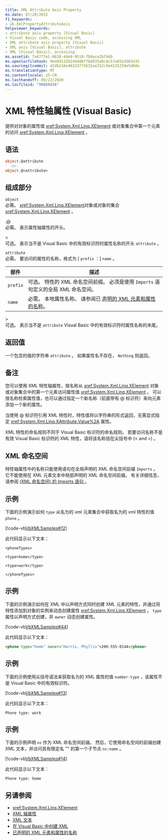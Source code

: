 ```yaml
---
title: XML Attribute Axis Property
ms.date: 07/20/2015
f1_keywords:
- vb.XmlPropertyAttributeAxis
helpviewer_keywords:
- attribute axis property [Visual Basic]
- Visual Basic code, accessing XML
- XML attribute axis property [Visual Basic]
- XML axis [Visual Basic], attribute
- XML [Visual Basic], accessing
ms.assetid: 7a4777e1-0618-4de9-9510-fb9ace2bf4db
ms.openlocfilehash: 9eddd132b2d4dd6ffbd935a0c8c57a03a3d65435
ms.sourcegitcommit: d2db216e46323f73b32ae312c9e4135258e5d68e
ms.translationtype: MT
ms.contentlocale: zh-CN
ms.lasthandoff: 09/22/2020
ms.locfileid: "90869438"
---
```

# <a name="xml-attribute-axis-property-visual-basic"></a>XML 特性轴属性 (Visual Basic)

提供对对象的属性值 <xref:System.Xml.Linq.XElement> 或对象集合中第一个元素的访问 <xref:System.Xml.Linq.XElement> 。  
  
## <a name="syntax"></a>语法  
  
```vb  
object.@attribute  
' -or-  
object.@<attribute>  
```  
  
## <a name="parts"></a>组成部分  

 `object`  
 必需。 <xref:System.Xml.Linq.XElement>对象或对象的集合 <xref:System.Xml.Linq.XElement> 。  
  
 .@  
 必需。 表示属性轴属性的开头。  
  
 <  
 可选。 表示当不是 Visual Basic 中的有效标识符时属性名称的开头 `attribute` 。  
  
 `attribute`  
 必需。 要访问的属性的名称，格式为 [ `prefix` ：] `name` 。  
  
|部件|描述|  
|----------|-----------------|  
|`prefix`|可选。 特性的 XML 命名空间前缀。 必须是使用 `Imports` 语句定义的全局 XML 命名空间。|  
|`name`|必需。 本地属性名称。 请参阅已 [声明的 XML 元素和属性的名称](../../programming-guide/language-features/xml/names-of-declared-xml-elements-and-attributes.md)。|  
  
 \>  
 可选。 表示当不是 `attribute` Visual Basic 中的有效标识符时属性名称的末尾。  
  
## <a name="return-value"></a>返回值  

 一个包含的值的字符串 `attribute` 。 如果属性名不存在， `Nothing` 则返回。  
  
## <a name="remarks"></a>备注  

 您可以使用 XML 特性轴属性，按名称从 <xref:System.Xml.Linq.XElement> 对象或对象集合中的第一个元素访问属性值 <xref:System.Xml.Linq.XElement> 。 可以按名称检索属性值，也可以通过指定一个新名称（前面带有 @ 标识符）来向元素添加一个新的属性。  
  
 当使用 @ 标识符引用 XML 特性时，特性值将以字符串的形式返回，无需显式指定 <xref:System.Xml.Linq.XAttribute.Value%2A> 属性。  
  
 XML 特性的命名规则不同于 Visual Basic 标识符的命名规则。 若要访问名称不是有效 Visual Basic 标识符的 XML 特性，请将该名称括在尖括号中 (\< and >) 。  
  
## <a name="xml-namespaces"></a>XML 命名空间  

 特性轴属性中的名称只能使用语句在全局声明的 XML 命名空间前缀 `Imports` 。 它不能使用在 XML 元素文本中局部声明的 XML 命名空间前缀。 有关详细信息，请参阅 [ (XML 命名空间) 的 Imports 语句 ](../statements/imports-statement-xml-namespace.md)。  
  
## <a name="example"></a>示例  

 下面的示例演示如何 `type` 从名为的 xml 元素集合中获取名为的 xml 特性的值 `phone` 。  
  
 [!code-vb[VbXMLSamples#12](~/samples/snippets/visualbasic/VS_Snippets_VBCSharp/VbXMLSamples/VB/XMLSamples5.vb#12)]  
  
 此代码显示以下文本：  
  
 `<phoneTypes>`  
  
 `<type>home</type>`  
  
 `<type>work</type>`  
  
 `</phoneTypes>`  
  
## <a name="example"></a>示例  

 下面的示例演示如何在 XML 中以声明方式同时创建 XML 元素的特性，并通过将特性添加到对象的实例来动态创建属性 <xref:System.Xml.Linq.XElement> 。 `type`属性以声明方式创建，并 `owner` 动态创建属性。  
  
 [!code-vb[VbXMLSamples#44](~/samples/snippets/visualbasic/VS_Snippets_VBCSharp/VbXMLSamples/VB/XMLSamples5.vb#44)]  
  
 此代码显示以下文本：  
  
```xml  
<phone type="home" owner="Harris, Phyllis">206-555-0144</phone>  
```  
  
## <a name="example"></a>示例  

 下面的示例使用尖括号语法来获取名为的 XML 属性的值 `number-type` ，该属性不是 Visual Basic 中的有效标识符。  
  
 [!code-vb[VbXMLSamples#13](~/samples/snippets/visualbasic/VS_Snippets_VBCSharp/VbXMLSamples/VB/XMLSamples5.vb#13)]  
  
 此代码显示以下文本：  
  
 `Phone type: work`  
  
## <a name="example"></a>示例  

 下面的示例声明 `ns` 作为 XML 命名空间前缀。 然后，它使用命名空间的前缀创建 XML 文本，并访问具有限定名 "" 的第一个子节点 `ns:name` 。  
  
 [!code-vb[VbXMLSamples#14](~/samples/snippets/visualbasic/VS_Snippets_VBCSharp/VbXMLSamples/VB/XMLSamples6.vb#14)]  
  
 此代码显示以下文本：  
  
 `Phone type: home`  
  
## <a name="see-also"></a>另请参阅

- <xref:System.Xml.Linq.XElement>
- [XML 轴属性](index.md)
- [XML 文本](../xml-literals/index.md)
- [在 Visual Basic 中创建 XML](../../programming-guide/language-features/xml/creating-xml.md)
- [已声明的 XML 元素和属性的名称](../../programming-guide/language-features/xml/names-of-declared-xml-elements-and-attributes.md)

